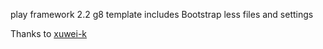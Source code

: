 play framework 2.2 g8 template includes Bootstrap less files and settings

Thanks to [xuwei-k](https://github.com/xuwei-k/play.g8)
